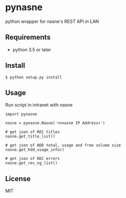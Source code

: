# pynasne
python wrapper for nasne's REST API in LAN

## Requirements
* python 3.5 or later

## Install
```
$ python setup.py install
```

## Usage
Run script in intranet with nasne
```
import pynasne

nasne = pynasne.Nasne('<nnasne IP Address>')

# get json of REC titles
nasne.get_title_list()

# get json of HDD total, usage and free volume size
nasne.get_hdd_usage_info()

# get json of REC errors
nasne.get_rec_ng_list()

```

## License
MIT
